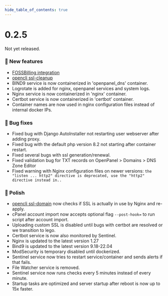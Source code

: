 ```yaml
--- 
hide_table_of_contents: true
---
```



# 0.2.5

Not yet released.

### 🚀 New features
- [FOSSBilling integration](/docs/articles/extensions/openpanel-and-fossbilling/)
- [opencli ssl-cleanup](https://dev.openpanel.co/cli/commands.html#Delete-unused-SSLs)
- BIND9 service is now containerized in 'openpanel_dns' container.
- Logrotate is added for nginx, openpanel services and system logs.
- Nginx service is now containerized in 'nginx' container.
- Certbot service is now containerized in 'certbot' container.
- Container names are now used in nginx configuration files instead of internal docker IPs.


### 🐛 Bug fixes
- Fixed bug with Django AutoInstaller not restarting user webserver after adding proxy.
- Fixed bug with the default php version 8.2 not starting after container restart.
- Fixed several bugs with ssl generation/renewal.
- Fixed validation bug for TXT records on OpenPanel > Domains > DNS Zone Editor
- Fixed warning with Nginx configuration files on newer versions: `the "listen ... http2" directive is deprecated, use the "http2" directive instead in..`


### 💅 Polish
- [opencli ssl-domain](https://dev.openpanel.co/cli/commands.html#Generate-SSL-for-a-domain) now checks if SSL is actually in use by Nginx and re-apply.
- cPanel account import now accepts optional flag `--post-hook=` to run script after account import.
- Uploading custom SSL is disabled until bugs with certbot are resolved or we transition to lego.
- Certbot service is now also monitored by Sentinel.
- Nginx is updated to the latest version 1.27
- Bind9 is updated to the latest version 9.18-22.04
- ModSecurity is temporary disabled until dockerized.
- Sentinel service now tries to restart service/container and sends alerts if that fails.
- File Watcher service is removed.
- Sentinel service now runs checks every 5 minutes instead of every minute.
- Startup tasks are optimized and server startup after reboot is now up to 15x faster.

